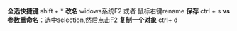 <!--
 * @Author: 15868707168@163.com 15868707168@163.com
 * @Date: 2023-02-16 16:12:29
 * @LastEditors: 15868707168@163.com 15868707168@163.com
 * @LastEditTime: 2023-02-23 18:06:05
 * @FilePath: \StudyNote\快捷键.md
 * @Description: 这是默认设置,请设置`customMade`, 打开koroFileHeader查看配置 进行设置: https://github.com/OBKoro1/koro1FileHeader/wiki/%E9%85%8D%E7%BD%AE
-->
**全选快捷键**  shift + *
**改名** widows系统F2 或者 鼠标右键rename 
**保存** ctrl + s
**vs 参数重命名**：选中selection,然后点击F2
**复制一个对象** ctrl+ d